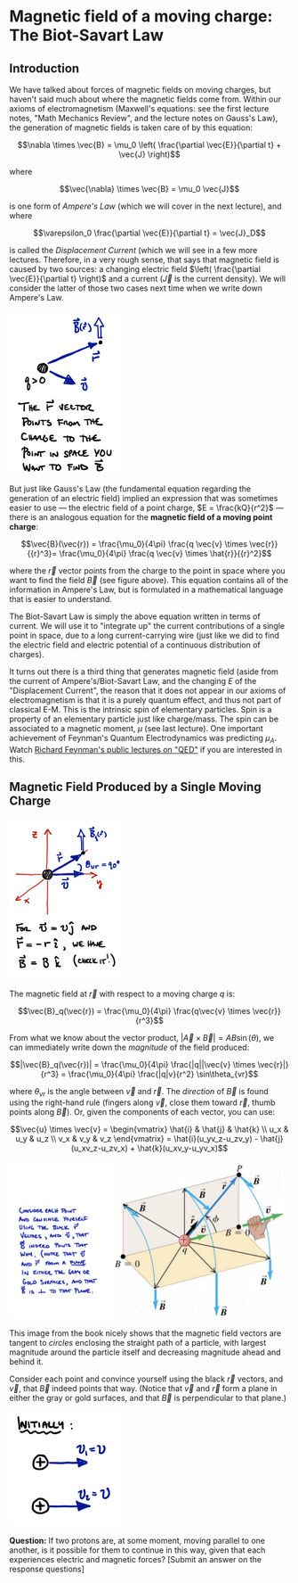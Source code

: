 # Magnetic field of a moving charge: The Biot-Savart Law

## Introduction

We have talked about forces of magnetic fields on moving charges, but haven't said much about where the magnetic fields come from. Within our axioms of electromagnetism (Maxwell's equations: see the first lecture notes, "Math Mechanics Review", and the lecture notes on Gauss's Law), the generation of magnetic fields is taken care of by this equation:
```math
\nabla \times \vec{B} = \mu_0 \left( \frac{\partial \vec{E}}{\partial t} + \vec{J} \right)
```
where
```math
\vec{\nabla} \times \vec{B} = \mu_0 \vec{J}
```
is one form of *Ampere's Law* (which we will cover in the next lecture), and where 
```math
\varepsilon_0 \frac{\partial \vec{E}}{\partial t} = \vec{J}_D
```
is called the *Displacement Current* (which we will see in a few more lectures. Therefore, in a very rough sense, that says that magnetic field is caused by two sources: a changing electric field $\left( \frac{\partial \vec{E}}{\partial t} \right)$ and a current $(\vec{J}$ is the current density). We will consider the latter of those two cases next time when we write down Ampere's Law.

![Cross product relationship between charge and the vectors within the Biot Savart Law](images/12_v-cross-r.png)

But just like Gauss's Law (the fundamental equation regarding the generation of an electric field) implied an expression that was sometimes easier to use — the electric field of a point charge, $E = \frac{kQ}{r^2}$ — there is an analogous equation for the **magnetic field of a moving point charge**:
```math
\vec{B}(\vec{r}) = \frac{\mu_0}{4\pi} \frac{q \vec{v} \times \vec{r}}{{r}^3}= \frac{\mu_0}{4\pi} \frac{q \vec{v} \times \hat{r}}{{r}^2}
```
where the $\vec{r}$ vector points from the charge to the point in space where you want to find the field $\vec{B}$ (see figure above). This equation contains all of the information in Ampere's Law, but is formulated in a mathematical language that is easier to understand.

The Biot-Savart Law is simply the above equation written in terms of current. We will use it to "integrate up" the current contributions of a single point in space, due to a long current-carrying wire (just like we did to find the electric field and electric potential of a continuous distribution of charges).

It turns out there is a third thing that generates magnetic field (aside from the current of Ampere's/Biot-Savart Law, and the changing $E$ of the "Displacement Current", the reason that it does not appear in our axioms of electromagnetism is that it is a purely quantum effect, and thus not part of classical E-M. This is the intrinsic spin of elementary particles. Spin is a property of an elementary particle just like charge/mass. The spin can be associated to a magnetic moment, $\mu$ (see last lecture). One important achievement of Feynman's Quantum Electrodynamics was predicting $\mu_A$.  Watch [Richard Feynman's public lectures on "QED"](http://www.vega.org.uk/video/subseries/8) if you are interested in this.


## Magnetic Field Produced by a Single Moving Charge

![Using Biot-Savart to find B vector](images/12_v-cross-r-II.png)

The magnetic field at $\vec{r}$ with respect to a moving charge $q$ is:
```math
\vec{B}_q(\vec{r}) = \frac{\mu_0}{4\pi} \frac{q\vec{v} \times \vec{r}}{r^3}
```
From what we know about the vector product, $|\vec{A} \times \vec{B}| = AB \sin(\theta)$, we can immediately write down the *magnitude* of the field produced:
```math
|\vec{B}_q(\vec{r})| = \frac{\mu_0}{4\pi} \frac{|q||\vec{v} \times \vec{r}|}{r^3} = \frac{\mu_0}{4\pi} \frac{|q|v}{r^2} \sin\theta_{vr}
```
where $\theta_{vr}$ is the angle between $\vec{v}$ and $\vec{r}$. The *direction* of $\vec{B}$ is found using the right-hand rule (fingers along $\vec{v}$, close them toward $\vec{r}$, thumb points along $\vec{B}$). Or, given the components of each vector, you can use:
```math
\vec{u} \times \vec{v} = \begin{vmatrix} \hat{i} & \hat{j} & \hat{k} \\ u_x & u_y & u_z \\ v_x & v_y & v_z \end{vmatrix} = \hat{i}(u_yv_z-u_zv_y) - \hat{j}(u_xv_z-u_zv_x) + \hat{k}(u_xv_y-u_yv_x)
```

![Image of magnetic field vectors produced by a single moving charge](images/12_B-field-of-point.png)

This image from the book nicely shows that the magnetic field vectors are tangent to *circles* enclosing the straight path of a particle, with largest magnitude around the particle itself and decreasing magnitude ahead and behind it.

Consider each point and convince yourself using the black $\vec{r}$ vectors, and $\vec{v}$, that $\vec{B}$ indeed points that way. (Notice that $\vec{v}$ and $\vec{r}$ form a plane in either the gray or gold surfaces, and that $\vec{B}$ is perpendicular to that plane.)

![Image of two protons moving parallel to one another](images/12_two-particles-parallel-velocity.png)

**Question:** If two protons are, at some moment, moving parallel to one another, is it possible for them to continue in this way, given that each experiences electric and magnetic forces? [Submit an answer on the response questions]
